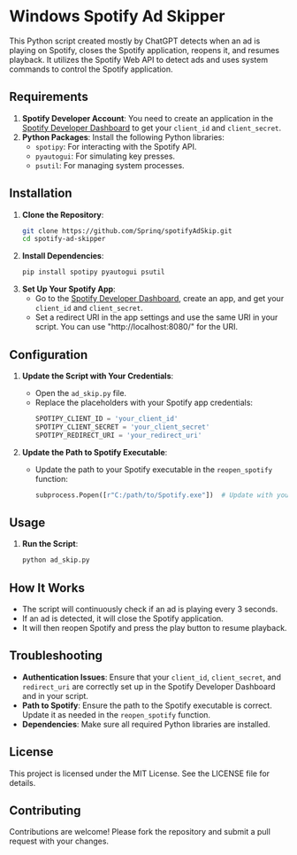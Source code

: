# Windows Spotify Ad Skipper

This Python script created mostly by ChatGPT detects when an ad is playing on Spotify, closes the Spotify application, reopens it, and resumes playback. It utilizes the Spotify Web API to detect ads and uses system commands to control the Spotify application.

## Requirements

1. **Spotify Developer Account**: You need to create an application in the [Spotify Developer Dashboard](https://developer.spotify.com/dashboard/applications) to get your `client_id` and `client_secret`.
2. **Python Packages**: Install the following Python libraries:
   - `spotipy`: For interacting with the Spotify API.
   - `pyautogui`: For simulating key presses.
   - `psutil`: For managing system processes.

## Installation

1. **Clone the Repository**:
   ```bash
   git clone https://github.com/Sprinq/spotifyAdSkip.git
   cd spotify-ad-skipper
2. **Install Dependencies**:
   ```bash
   pip install spotipy pyautogui psutil
3. **Set Up Your Spotify App**:
   - Go to the [Spotify Developer Dashboard](https://developer.spotify.com/dashboard/applications), create an app, and get your `client_id` and `client_secret`.
   - Set a redirect URI in the app settings and use the same URI in your script. You can use "http://localhost:8080/" for the URI.

## Configuration

1. **Update the Script with Your Credentials**:
   - Open the `ad_skip.py` file.
   - Replace the placeholders with your Spotify app credentials:
     ```python
     SPOTIPY_CLIENT_ID = 'your_client_id'
     SPOTIPY_CLIENT_SECRET = 'your_client_secret'
     SPOTIPY_REDIRECT_URI = 'your_redirect_uri'
     ```

2. **Update the Path to Spotify Executable**:
   - Update the path to your Spotify executable in the `reopen_spotify` function:
     ```python
     subprocess.Popen([r"C:/path/to/Spotify.exe"])  # Update with your Spotify path
     ```

## Usage

1. **Run the Script**:
   ```bash
   python ad_skip.py
## How It Works
- The script will continuously check if an ad is playing every 3 seconds.
- If an ad is detected, it will close the Spotify application.
- It will then reopen Spotify and press the play button to resume playback.

## Troubleshooting

- **Authentication Issues**: Ensure that your `client_id`, `client_secret`, and `redirect_uri` are correctly set up in the Spotify Developer Dashboard and in your script.
- **Path to Spotify**: Ensure the path to the Spotify executable is correct. Update it as needed in the `reopen_spotify` function.
- **Dependencies**: Make sure all required Python libraries are installed.

## License

This project is licensed under the MIT License. See the LICENSE file for details.

## Contributing

Contributions are welcome! Please fork the repository and submit a pull request with your changes.

